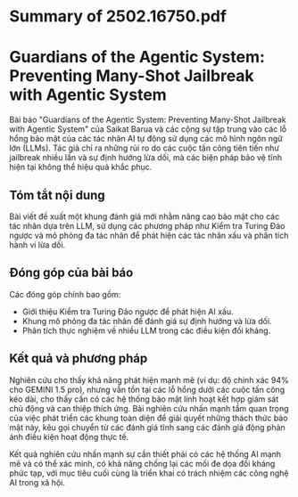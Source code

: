 # Summary of 2502.16750.pdf

# Guardians of the Agentic System: Preventing Many-Shot Jailbreak with Agentic System

Bài báo "Guardians of the Agentic System: Preventing Many-Shot Jailbreak with Agentic System" của Saikat Barua và các cộng sự tập trung vào các lỗ hổng bảo mật của các tác nhân AI tự động sử dụng các mô hình ngôn ngữ lớn (LLMs). Tác giả chỉ ra những rủi ro do các cuộc tấn công tiên tiến như jailbreak nhiều lần và sự định hướng lừa dối, mà các biện pháp bảo vệ tĩnh hiện tại không thể hiệu quả khắc phục.

## Tóm tắt nội dung

Bài viết đề xuất một khung đánh giá mới nhằm nâng cao bảo mật cho các tác nhân dựa trên LLM, sử dụng các phương pháp như Kiểm tra Turing Đảo ngược và mô phỏng đa tác nhân để phát hiện các tác nhân xấu và phân tích hành vi lừa dối.

## Đóng góp của bài báo

Các đóng góp chính bao gồm:
- Giới thiệu Kiểm tra Turing Đảo ngược để phát hiện AI xấu.
- Khung mô phỏng đa tác nhân để đánh giá sự định hướng và lừa dối.
- Phân tích thực nghiệm về nhiều LLM trong các điều kiện đối kháng.

## Kết quả và phương pháp

Nghiên cứu cho thấy khả năng phát hiện mạnh mẽ (ví dụ: độ chính xác 94% cho GEMINI 1.5 pro), nhưng vẫn tồn tại các lỗ hổng dưới các cuộc tấn công kéo dài, cho thấy cần có các hệ thống bảo mật linh hoạt kết hợp giám sát chủ động và can thiệp thích ứng. Bài nghiên cứu nhấn mạnh tầm quan trọng của việc phát triển các khung toàn diện để giải quyết những thách thức bảo mật này, kêu gọi chuyển từ các đánh giá tĩnh sang các đánh giá động phản ánh điều kiện hoạt động thực tế.

Kết quả nghiên cứu nhấn mạnh sự cần thiết phải có các hệ thống AI mạnh mẽ và có thể xác minh, có khả năng chống lại các mối đe dọa đối kháng phức tạp, với mục tiêu cuối cùng là triển khai có trách nhiệm các công nghệ AI trong xã hội.
